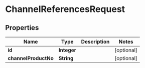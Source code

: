 
# ChannelReferencesRequest

## Properties
Name | Type | Description | Notes
------------ | ------------- | ------------- | -------------
**id** | **Integer** |  |  [optional]
**channelProductNo** | **String** |  |  [optional]



